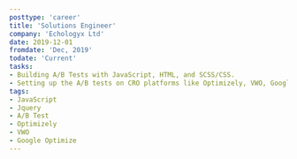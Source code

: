 ```yaml
---
posttype: 'career'
title: 'Solutions Engineer'
company: 'Echologyx Ltd'
date: 2019-12-01
fromdate: 'Dec, 2019'
todate: 'Current'
tasks:
- Building A/B Tests with JavaScript, HTML, and SCSS/CSS.
- Setting up the A/B tests on CRO platforms like Optimizely, VWO, Google Optimize for the clients and helping to improve the conversion rate
tags:
- JavaScript
- Jquery
- A/B Test
- Optimizely
- VWO
- Google Optimize
---
```


